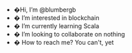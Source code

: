 - �Hi, I’m @blumbergb
- � I’m interested in blockchain
- � I’m currently learning Scala
- � I’m looking to collaborate on nothing
- � How to reach me? You can't, yet

<!---
blumbergb/blumbergb is a ✨ special ✨ repository because its `README.md` (this file) appears on your GitHub profile.
You can click the Preview link to take a look at your changes.
--->
